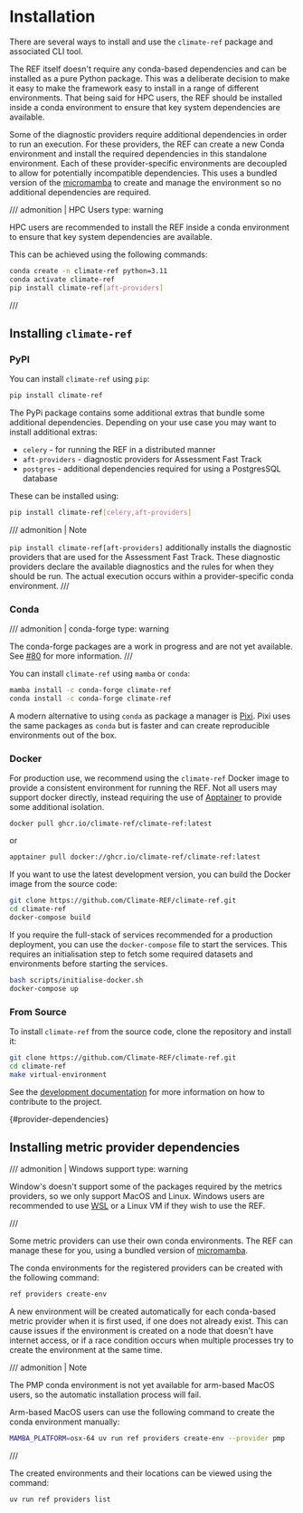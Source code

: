 # Installation

There are several ways to install and use the `climate-ref` package and associated CLI tool.

The REF itself doesn't require any conda-based dependencies and can be installed as a pure Python package.
This was a deliberate decision to make it easy to make the framework easy to install in a range of different environments.
That being said for HPC users, the REF should be installed inside a conda environment to ensure that
key system dependencies are available.

Some of the diagnostic providers require additional dependencies in order to run an execution.
For these providers, the REF can create a new Conda environment and install the required dependencies in this standalone environment.
Each of these provider-specific environments are decoupled to allow for potentially incompatible dependencies.
This uses a bundled version of the [micromamba](https://github.com/mamba-org/micromamba-releases)
to create and manage the environment so no additional dependencies are required.

/// admonition | HPC Users
    type: warning

HPC users are recommended to install the REF inside a conda environment to ensure that key system dependencies are available.

This can be achieved using the following commands:

```bash
conda create -n climate-ref python=3.11
conda activate climate-ref
pip install climate-ref[aft-providers]
```

///

## Installing `climate-ref`
### PyPI

You can install `climate-ref` using `pip`:

```bash
pip install climate-ref
```

The PyPi package contains some additional extras that bundle some additional dependencies.
Depending on your use case you may want to install additional extras:

* `celery` - for running the REF in a distributed manner
* `aft-providers` - diagnostic providers for Assessment Fast Track
* `postgres` - additional dependencies required for using a PostgresSQL database

These can be installed using:

```bash
pip install climate-ref[celery,aft-providers]
```

/// admonition | Note

`pip install climate-ref[aft-providers]` additionally installs the diagnostic providers that are used for the
Assessment Fast Track.
These diagnostic providers declare the available diagnostics and the rules for when they should be run.
The actual execution occurs within a provider-specific conda environment.
///

### Conda

/// admonition | conda-forge
    type: warning

The conda-forge packages are a work in progress and are not yet available.
See [#80](https://github.com/Climate-REF/climate-ref/issues/80) for more information.
///

You can install `climate-ref` using `mamba` or `conda`:

```bash
mamba install -c conda-forge climate-ref
conda install -c conda-forge climate-ref
```

A modern alternative to using `conda` as package a manager is [Pixi](https://pixi.sh/dev/).
Pixi uses the same packages as `conda` but is faster and can create reproducible environments out of the box.


### Docker

For production use, we recommend using the `climate-ref` Docker image to provide a consistent environment for running the REF.
Not all users may support docker directly, instead requiring the use of [Apptainer](https://apptainer.org/docs/user/latest/) to provide some additional isolation.

```
docker pull ghcr.io/climate-ref/climate-ref:latest
```

or

```bash
apptainer pull docker://ghcr.io/climate-ref/climate-ref:latest
```

If you want to use the latest development version, you can build the Docker image from the source code:

```bash
git clone https://github.com/Climate-REF/climate-ref.git
cd climate-ref
docker-compose build
```

If you require the full-stack of services recommended for a production deployment, you can use the `docker-compose` file to start the services.
This requires an initialisation step to fetch some required datasets and environments before starting the services.

```bash
bash scripts/initialise-docker.sh
docker-compose up
```

### From Source

To install `climate-ref` from the source code, clone the repository and install it:

```bash
git clone https://github.com/Climate-REF/climate-ref.git
cd climate-ref
make virtual-environment
```

See the [development documentation](development.md) for more information on how to contribute to the project.

[](){#provider-dependencies}
## Installing metric provider dependencies

/// admonition | Windows support
   type: warning

Window's doesn't support some of the packages required by the metrics providers,
so we only support MacOS and Linux.
Windows users are recommended to use [WSL](https://learn.microsoft.com/en-us/windows/wsl/install)
or a Linux VM if they wish to use the REF.

///

Some metric providers can use their own conda environments.
The REF can manage these for you,
using a bundled version of [micromamba](https://github.com/mamba-org/micromamba-releases).

The conda environments for the registered providers can be created with the following command:

```bash
ref providers create-env
```

A new environment will be created automatically for each conda-based metric provider when it is first used,
if one does not already exist.
This can cause issues if the environment is created on a node that doesn't have internet access,
or if a race condition occurs when multiple processes try to create the environment at the same time.


/// admonition | Note

The PMP conda environment is not yet available for arm-based MacOS users,
so the automatic installation process will fail.

Arm-based MacOS users can use the following command to create the conda environment manually:

```bash
MAMBA_PLATFORM=osx-64 uv run ref providers create-env --provider pmp
```

///

The created environments and their locations can be viewed using the command:

```bash
uv run ref providers list
```
